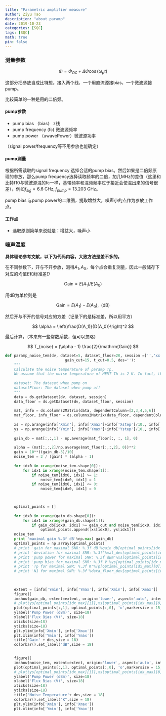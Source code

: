 ```yaml
---
title: "Parametric amplifier measure"
author: Ziyu Tao
description: "about paramp"
date: 2019-10-23
categories: [SQC]
tags: [SQC]
math: true
pin: false
---
```




### 测量参数


$$
\Phi=\Phi_{D C}+\Delta \Phi \cos \left(\omega_{p} t\right)
$$



这部分把参放当成比特想，接入两个线，一个用直流源接bias，一个微波源接pump。

比较简单的一种是用的二倍频。

#### pump参数

- pump bias （bias） z线
- pump frequency (fc)  微波源频率
- pump power （uwavePower）微波源功率

（signal power/frequency等不用参放也能确定）

#### pump测量

根据所需读取的signal frequency 选择合适的pump bias。然后如果是二倍频原理的参放，那么pump frequency选择读取频率的二倍，加几MHz的差值（这里和比特f10与微波源混的fc一样，基带频率和混频频率过于接近会使混出来的信号很差），例如$f_{sig} = 6.6~\mathrm{GHz}, f_{pump} = 13.203 ~\mathrm{GHz}$。

pump bias 与pump power的二维图，提取增益大，噪声小的点作为参放工作点。

#### 工作点

- 选取原则简单来说就是：增益大，噪声小





### 噪声温度



**具体理论参考文献，以下为代码内容，大致方法是差不多的。**

在不同参数下，开与不开参放，测得$A_1,A_0$，每个点会重复测量，因此一般储存下对应的均值$E$和标准差$D$


$$
\mathrm{Gain} = E(A_1)/E(A_0)
$$


用dB为单位则是


$$
\mathrm{Gain} = E(A_1) -E(A_0), ~~\mathrm{(dB)}
$$


然后开与不开的信号对应的方差（记录下的是标准差，所以用平方）


$$
\alpha = \left(\frac{D(A_1)}{D(A_0)}\right)^2
$$


最后计算，（本来有一些常数系数，但可以忽略）


$$
T_{noise} =  (\alpha - 1) \frac{2}{\mathrm{Gain}}
$$






```python
def paramp_noise_tem(dv, dataset=5, dataset_floor=20, session =['','xx','xxx'],
                           gain_cut=15, t_cut=0.5, des=''):
    """
    Calculate the noise temperature of paramp Tp.
    We assume that the noise temperature of HEMT Th is 2 K. In fact, the noise temperature we get is the sum of noise temperature of paramp and signal.
    
    dataset: The dataset when pump on
    datasetFloor: The dataset when pump off
    """
    data = ds.getDataset(dv, dataset, session)
    data_floor = ds.getDataset(dv, dataset_floor, session)
    
    mat, info = ds.columns2Matrix(data, dependentColumn=[2,3,4,5,6])
    mat_floor, info_floor = ds.columns2Matrix(data_floor, dependentColumn=[2,3,4,5,6])
    
    xs = np.arange(info['Xmin'], info['Xmax']+info['Xstep']/10., info['Xstep'])
    ys = np.arange(info['Ymin'], info['Ymax']+info['Ystep']/10., info['Ystep'])
    
    gain_db = mat[:,:,1] - np.average(mat_floor[:, :, 1], 0)    
    
    alpha = (mat[:,:,2]/np.average(mat_floor[:,:,2], 0))**2 
    gain = 10**((gain_db-3)/10)
    noise_tem = 2 / (gain) * (alpha - 1)
    
    for idx0 in xrange(noise_tem.shape[0]):
        for idx1 in xrange(noise_tem.shape[1]):
            if noise_tem[idx0, idx1] >= 1:
                noise_tem[idx0, idx1] = 1
            if noise_tem[idx0, idx1] <= 0:
                noise_tem[idx0, idx1] = 0


    
    optimal_points = []
    
    for idx0 in xrange(gain_db.shape[0]):
        for idx1 in xrange(gain_db.shape[1]):
            if gain_db[idx0, idx1] >= gain_cut and noise_tem[idx0, idx1] <= t_cut:
                optimal_points.append([xs[idx0], ys[idx1]])
    noise_tem             
    print 'maximal gain %.3f dB'%np.max( gain_db)
    optimal_points = np.array(optimal_points)
    # print 'gain for maximal SNR: %.3f dB'%gain_db[optimal_points[idx_max][0], optimal_points[idx_max][1]]
    # print 'deviation for maximal SNR: %.3f'%mat_dev[optimal_points[idx_max][0], optimal_points[idx_max][1]]
    # print 'pump power for maximal SNR: %.3f dBm'%xs[optimal_points[idx_max][0]]
    # print 'pump bias for maximal SNR: %.3f V'%ys[optimal_points[idx_max][1]]
    # print 'Tp for maximal SNR: %.3f K'%Tp[optimal_points[idx_max][0], optimal_points[idx_max][1]]
    # print 'N1 for maximal SNR: %.3f'%data_floor_dev[optimal_points[idx_max][1]]
    
    
 
    extent = [info['Ymin'], info['Ymax'], info['Xmin'], info['Xmax']]
    figure()
    imshow(gain_db, extent=extent, origin='lower', aspect='auto', interpolation='nearest',vmin = 14)
    # plot(ys[optimal_points[idx_max][1]],xs[optimal_points[idx_max][0]],'o',markersize = 10,markerfacecolor = "w",markeredgecolor = "k")
    plot(optimal_points[:,1], optimal_points[:,0], 'o',markersize = 15,markerfacecolor = "w",markeredgecolor = "k" )
    ylabel('Pump Power (dBm)', size=18)
    xlabel('Flux Bias (V)', size=18)
    xticks(size=18)
    yticks(size=18)
    plt.ylim(info['Xmin'], info['Xmax'])
    plt.xlim(info['Ymin'], info['Ymax'])
    title('Gain' + des,size = 18)
    colorbar().set_label("dB",size = 18)
    

    figure()
    imshow(noise_tem, extent=extent, origin='lower', aspect='auto', interpolation='nearest')
    plot(optimal_points[:,1], optimal_points[:,0], 'o',markersize = 15,markerfacecolor = "w",markeredgecolor = "k" )
    # plot(ys[optimal_points[idx_max][1]],xs[optimal_points[idx_max][0]],'o',markersize = 10,markerfacecolor = "w",markeredgecolor = "k")
    ylabel('Pump Power (dBm)', size=18)
    xlabel('Flux Bias (V)', size=18)
    xticks(size=18)
    yticks(size=18)
    title('Noise Temperature'+ des,size = 18)
    colorbar().set_label("K",size = 18)
    plt.ylim(info['Xmin'], info['Xmax'])
    plt.xlim(info['Ymin'], info['Ymax'])
```

